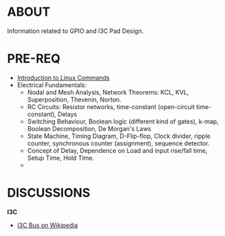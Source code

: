 # ABOUT
Information related to GPIO and I3C Pad Design.

# PRE-REQ

- [Introduction to Linux Commands](https://github.com/silicon-vlsi-org/module-cs3-301)
- Electrical Fundamentals:
  - Nodal and Mesh Analysis, Network Theorems: KCL, KVL, Superposition, Thevenin, Norton.
  - RC Circuits: Resistor networks, time-constant (open-circuit time-constant), Delays
  - Switching Behaviour, Boolean logic (different kind of gates), k-map, Boolean Decomposition, De Morgan's Laws
  - State Machine, Timing Diagram, D-Flip-flop, Clock divider, ripple counter, synchronous counter (assignment), sequence detector.
  - Concept of Delay, Dependence on Load and input rise/fall time, Setup Time, Hold Time.
  - 



# DISCUSSIONS



**I3C**
- [I3C Bus on Wikipedia](https://en.wikipedia.org/wiki/I3C_(bus))
